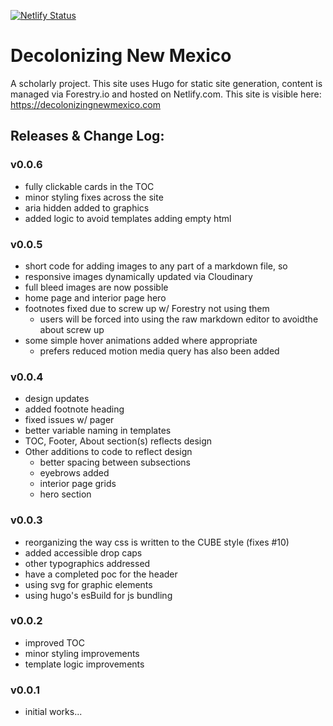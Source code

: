 [![Netlify Status](https://api.netlify.com/api/v1/badges/4f759b93-61e7-44fc-abbb-233bab468b9d/deploy-status)](https://app.netlify.com/sites/epic-lichterman-3494de/deploys)

# Decolonizing New Mexico
A scholarly project. This site uses Hugo for static site generation, content is managed via Forestry.io and hosted on Netlify.com. This site is visible here: https://decolonizingnewmexico.com

## Releases & Change Log:
### v0.0.6

- fully clickable cards in the TOC
- minor styling fixes across the site
- aria hidden added to graphics
- added logic to avoid templates adding empty html

### v0.0.5

- short code for adding images to any part of a markdown file, so 
- responsive images dynamically updated via Cloudinary
- full bleed images are now possible
- home page and interior page hero 
- footnotes fixed due to screw up w/ Forestry not using them
  - users will be forced into using the raw markdown editor to avoidthe about screw up
- some simple hover animations added where appropriate
  - prefers reduced motion media query has also been added

### v0.0.4

- design updates
- added footnote heading
- fixed issues w/ pager
- better variable naming in templates
- TOC, Footer, About section(s) reflects design
- Other additions to code to reflect design
  - better spacing between subsections
  - eyebrows added
  - interior page grids
  - hero section

### v0.0.3

- reorganizing the way css is written to the CUBE style (fixes #10) 
- added accessible drop caps
- other typographics addressed
- have a completed poc for the header
- using svg for graphic elements
- using hugo's esBuild for js bundling

### v0.0.2

- improved TOC
- minor styling improvements
- template logic improvements

### v0.0.1

- initial works...